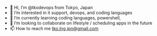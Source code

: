 - 👋 Hi, I’m @tkodevops from Tokyo, Japan
- 👀 I’m interested in it support, devops,  and coding languages
- 🌱 I’m currently learning coding languages, powershell, 
- 💞️ I’m looking to collaborate on lifestyle / scheduling apps in the future
- 📫 How to reach me tko.lng.jpn@gmail.com
